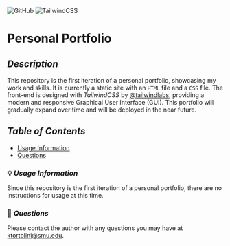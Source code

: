![GitHub](https://img.shields.io/badge/github-%23121011.svg?style=for-the-badge&logo=github&logoColor=white)
![TailwindCSS](https://img.shields.io/badge/tailwindcss-%23121011.svg?style=for-the-badge&logo=tailwind-css&logoColor=white)

# Personal Portfolio

## _Description_

This repository is the first iteration of a personal portfolio, showcasing my work and skills. It is currently a static site with an `HTML` file and a `CSS` file. The front-end is designed with _TailwindCSS_ by [@tailwindlabs](https://github.com/tailwindlabs), providing a modern and responsive Graphical User Interface (GUI). This portfolio will gradually expand over time and will be deployed in the near future.

## _Table of Contents_

-  [Usage Information](#💡-usage-information)
-  [Questions](#💌-questions)

### 💡 _Usage Information_

Since this repository is the first iteration of a personal portfolio, there are no instructions for usage at this time.

### 💌 _Questions_

Please contact the author with any questions you may have at <a>ktortolini@smu.edu</a>.
